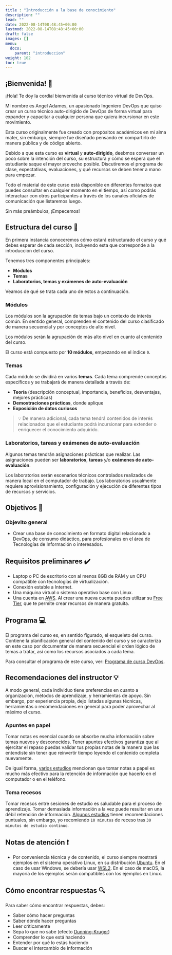 ```yaml
---
title : "Introducción a la base de conocimiento"
description: ""
lead: ""
date: 2022-08-14T08:48:45+00:00
lastmod: 2022-08-14T08:48:45+00:00
draft: false
images: []
menu:
  docs:
    parent: "introduccion"
weight: 102
toc: true
---
```

<!-- markdownlint-disable MD026 -->

## ¡Bienvenida! :wave:

¡Hola! Te doy la cordial bienvenida al curso técnico virtual de DevOps.

Mi nombre es Angel Adames, un apasionado Ingeniero DevOps que quiso crear un curso técnico auto-dirigido de DevOps de forma virtual para expander y capacitar a cualquier persona que quiera incursionar en este movimiento.

Esta curso originalmente fue creado con propósitos académicos en mi alma mater, sin embargo, siempre fue diseñado pensando en compartirlo de manera pública y de código abierto.

Debido a que esta curso es **virtual** y **auto-dirigido**, deebmos conversar un poco sobre la intención del curso, su estructura y cómo se espera que el estudiante saque el mayor provecho posible. Discutiremos el programa de clase, expectativas, evaluaciones, y qué recursos se deben tener a mano para empezar.

Todo el material de este curso está disponible en diferentes formatos que puedes consultar en cualquier momento en el tiempo, así como podrás interactuar con otros participantes a través de los canales oficiales de comunicación que listaremos luego.

Sin más preámbulos, ¡Empecemos!

## Estructura del curso :file_folder:

En primera instancia conoceremos cómo estará estructurado el curso y qué debes esperar de cada sección, incluyendo esta que corresponde a la introducción del curso.

Tenemos tres componentes principales:

- **Módulos**
- **Temas**
- **Laboratorios, temas y exámenes de auto-evaluación**

Veamos de qué se trata cada uno de estos a continuación.

### Módulos

Los módulos son la agrupación de temas bajo un contexto de interés común. En sentido general, comprenden el contenido del curso clasificado de manera secuencial y por conceptos de alto nivel.

Los módulos serán la agrupación de más alto nivel en cuanto al contenido del curso.

El curso está compuesto por **10 módulos**, empezando en el índice `0`.

### Temas

Cada módulo se dividirá en varios **temas**. Cada tema comprende conceptos específicos y se trabajará de manera detallada a través de:

- **Teoría** (descripción conceptual, importancia, beneficios, desventajas, mejores prácticas)
- **Demostraciones prácticas**, donde aplique
- **Exposición de datos curiosos**

> :bulb: De manera adicional, cada tema tendrá contenidos de interés relacionados que el estudiante podrá incursionar para extender o enriquecer el conocimiento adquirido.

### Laboratorios, tareas y exámenes de auto-evaluación

Algunos temas tendrán asignaciones prácticas que realizar. Las asignaciones pueden ser **laboratorios**, **tareas** y/o **exámenes de auto-evaluación**.

Los laboratorios serán escenarios técnicos controlados realizados de manera local en el computador de trabajo. Los laboratorios usualmente requiere aprovisionamiento, configuración y ejecución de diferentes tipos de recursos y servicios.

## Objetivos :dart:

### Objevito general

- Crear una base de conocimiento en formato digital relacionado a DevOps, de consumo didáctico, para profesionales en el área de Tecnologías de Información o interesados.

## Requisitos preliminares :heavy_check_mark:

- Laptop o PC de escritorio con al menos 8GB de RAM y un CPU compatible con tecnologías de virtualización.
- Conexión estable a Internet.
- Una máquina virtual o sistema operativo base con Linux.
- Una cuenta en [AWS]. Al crear una nueva cuenta puedes utilizar su [Free Tier], que te permite crear recursos de manera gratuita.

## Programa :computer:

El programa del curso es, en sentido figurado, el esqueleto del curso. Contiene la planificación general del contenido del curso y se caracteriza en este caso por documentar de manera secuencial el orden lógico de temas a tratar, así como los recursos asociados a cada tema.

Para consultar el programa de este curso, ver: [Programa de curso DevOps][Programa].

## Recomendaciones del instructor :bulb:

A modo general, cada individuo tiene preferencias en cuanto a organización, métodos de aprendizaje, y herramientas de apoyo. Sin embargo, por experiencia propia, dejo listadas algunas técnicas, herramientas o recomendaciones en general para poder aprovechar al máximo el curso.

### Apuntes en papel

Tomar notas es esencial cuando se absorbe mucha información sobre temas nuevos y desconocidos. Tener apuntes efectivos garantiza que al ejercitar el repaso puedas validar tus propias notas de la manera que las entendiste sin tener que reinvertir tiempo leyendo el contenido completa nuevamente.

De igual forma, [varios estudios][Stronger brain activity after writing on paper than on smartphone] mencionan que tomar notas a papel es mucho más efectivo para la retención de información que hacerlo en el computador o en el teléfono.

### Toma recesos

Tomar recesos entre sesiones de estudio es saludable para el proceso de aprendizaje. Tomar demasiada información a la vez puede resultar en una débil retención de información. [Algunos estudios][The Science of Taking a Break] tienen recomendaciones puntuales, sin embargo, yo recomiendo `10 minutos` de receso tras `30 minutos de estudio continuo`.

## Notas de atención :heavy_exclamation_mark:

- Por conveniencia técnica y de contenido, el curso siempre mostrará ejemplos en el sistema operativo Linux, en su distribución [Ubuntu]. En el caso de usar Windows, se debería usar [WSL2][WSL]. En el caso de macOS, la mayoría de los ejemplos serán compatibles con los ejemplos en Linux.

## Cómo encontrar respuestas :mag:

Para saber cómo encontrar respuestas, debes:

- Saber cómo hacer preguntas
- Saber dónde hacer preguntas
- Leer críticamente
- Sepa lo que no sabe (efecto [Dunning-Kruger])
- Comprender lo que está haciendo
- Entender por qué lo estás haciendo
- Buscar el intercambio de información

<!-- Referencias -->
[Programa]: ../PROGRAMA.md
[AWS]: ../../referencias/enlaces#aws
[Free Tier]: ../../referencias/enlaces#aws-free-tier
[Soluciones GBH]: ../../referencias/enlaces#gbh
[WSL]: ../../referencias/enlaces#wsl
[Ubuntu]: ../../referencias/enlaces#ubuntu
[Dunning-Kruger]: ../../referencias/enlaces#dunning-kruger
[Stronger brain activity after writing on paper than on smartphone]: ../../referencias/enlaces#stronger-brain-activity-after-writing-on-paper-than-on-smartphone
[The Science of Taking a Break]: ../../referencias/enlaces#the-science-of-taking-a-break
